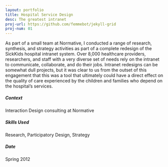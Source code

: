```yaml
---
layout: portfolio
title: Hospital Service Design
desc: The greatest intranet
proj-url: https://github.com/femmebot/jekyll-grid
proj-num: 01
---
```


As part of a small team at Normative, I conducted a range of research, synthesis, and strategy activities as part of a complete redesign of the SickKids hospital intranet system. Over 8,000 healthcare providers, researchers, and staff with a very diverse set of needs rely on the intranet to communicate, collaborate, and do their jobs. Intranet redesigns can be somewhat dull projects, but it was clear to us from the outset of this engagement that this was a tool that ultimately could have a direct effect on the quality of care experienced by the children and families who depend on the hospital’s services.





##### Context
Interaction Design consulting at Normative

##### Skills Used
Research, Participatory Design, Strategy

##### Date
Spring 2012